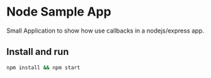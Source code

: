 # Node Sample App

Small Application to show how use callbacks in a nodejs/express app.

## Install and run
```bash
npm install && npm start
```
